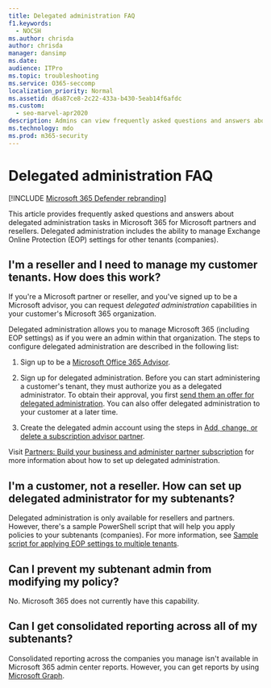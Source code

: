 ```yaml
---
title: Delegated administration FAQ
f1.keywords: 
  - NOCSH
ms.author: chrisda
author: chrisda
manager: dansimp
ms.date: 
audience: ITPro
ms.topic: troubleshooting
ms.service: O365-seccomp
localization_priority: Normal
ms.assetid: d6a87ce8-2c22-433a-b430-5eab14f6afdc
ms.custom: 
  - seo-marvel-apr2020
description: Admins can view frequently asked questions and answers about delegated administration tasks in Microsoft 365 for Microsoft partners and resellers.
ms.technology: mdo
ms.prod: m365-security
---
```


# Delegated administration FAQ

[!INCLUDE [Microsoft 365 Defender rebranding](../includes/microsoft-defender-for-office.md)]


This article provides frequently asked questions and answers about delegated administration tasks in Microsoft 365 for Microsoft partners and resellers. Delegated administration includes the ability to manage Exchange Online Protection (EOP) settings for other tenants (companies).

## I'm a reseller and I need to manage my customer tenants. How does this work?

If you're a Microsoft partner or reseller, and you've signed up to be a Microsoft advisor, you can request _delegated administration_ capabilities in your customer's Microsoft 365 organization.

Delegated administration allows you to manage Microsoft 365  (including EOP settings) as if you were an admin within that organization. The steps to configure delegated administration are described in the following list:

1. Sign up to be a [Microsoft Office 365 Advisor](https://aka.ms/cloudbenefits).

2. Sign up for delegated administration. Before you can start administering a customer's tenant, they must authorize you as a delegated administrator. To obtain their approval, you first [send them an offer for delegated administration](https://support.microsoft.com/office/26530dc0-ebba-415b-86b1-b55bc06b073e). You can also offer delegated administration to your customer at a later time.

3. Create the delegated admin account using the steps in [Add, change, or delete a subscription advisor partner](https://docs.microsoft.com/microsoft-365/admin/misc/add-partner).

Visit [Partners: Build your business and administer partner subscription](https://support.microsoft.com/office/30dd1681-47e0-4cbc-abfe-a222cd111319) for more information about how to set up delegated administration.

## I'm a customer, not a reseller. How can set up delegated administrator for my subtenants?

Delegated administration is only available for resellers and partners. However, there's a sample PowerShell script that will help you apply policies to your subtenants (companies). For more information, see [Sample script for applying EOP settings to multiple tenants](sample-script-for-applying-eop-settings-to-multiple-tenants.md).

## Can I prevent my subtenant admin from modifying my policy?

No. Microsoft 365 does not currently have this capability.

## Can I get consolidated reporting across all of my subtenants?

Consolidated reporting across the companies you manage isn't available in Microsoft 365 admin center reports. However, you can get reports by using [Microsoft Graph](https://docs.microsoft.com/graph/overview).
